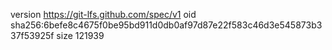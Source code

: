 version https://git-lfs.github.com/spec/v1
oid sha256:6befe8c4675f0be95bd911d0db0af97d87e22f583c46d3e545873b337f53925f
size 121939
